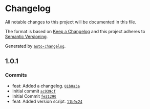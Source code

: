 # Changelog

All notable changes to this project will be documented in this file.

The format is based on [Keep a Changelog](https://keepachangelog.com/en/1.0.0/)
and this project adheres to [Semantic Versioning](https://semver.org/spec/v2.0.0.html).

Generated by [`auto-changelog`](https://github.com/CookPete/auto-changelog).

## 1.0.1

### Commits

- feat: Added a changelog. [`01b0a3a`](https://github.com/UtahGooner/gtin-tools/commit/01b0a3a82071ac9d34c868f0dd158e3d4f6a6604)
- Initial commit [`ac939cf`](https://github.com/UtahGooner/gtin-tools/commit/ac939cf639e7517c25f9d52fa134053a59e929ee)
- Initial Commit [`fe21290`](https://github.com/UtahGooner/gtin-tools/commit/fe212908e3bc6c50808e5277d960eb0d69d8caf0)
- feat: Added version script. [`11b9c24`](https://github.com/UtahGooner/gtin-tools/commit/11b9c240920821d707e1a5ba9a960984358c9f02)
